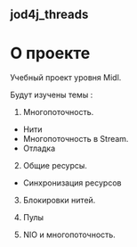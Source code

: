 ## jod4j_threads
# О проекте
Учебный проект уровня Midl.

Будут изучены темы :

1. Многопоточность.
- Нити
- Многопоточность в Stream.
- Отладка

2. Общие ресурсы.
- Синхронизация ресурсов

3. Блокировки нитей.

4. Пулы

5. NIO и многопоточность.